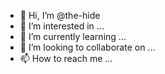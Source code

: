 - 👋 Hi, I’m @the-hide
- 👀 I’m interested in ...
- 🌱 I’m currently learning ...
- 💞️ I’m looking to collaborate on ...
- 📫 How to reach me ...

<!---
the-hide/the-hide is a ✨ special ✨ repository because its `README.md` (this file) appears on your GitHub profile.
You can click the Preview link to take a look at your changes.
--->
